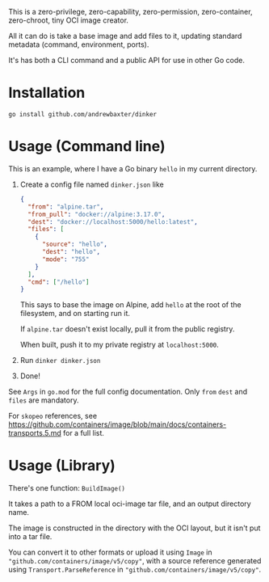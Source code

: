 This is a zero-privilege, zero-capability, zero-permission, zero-container, zero-chroot, tiny OCI image creator.

All it can do is take a base image and add files to it, updating standard metadata (command, environment, ports).

It's has both a CLI command and a public API for use in other Go code.

# Installation

`go install github.com/andrewbaxter/dinker`

# Usage (Command line)

This is an example, where I have a Go binary `hello` in my current directory.

1. Create a config file named `dinker.json` like

   ```json
   {
     "from": "alpine.tar",
     "from_pull": "docker://alpine:3.17.0",
     "dest": "docker://localhost:5000/hello:latest",
     "files": [
       {
         "source": "hello",
         "dest": "hello",
         "mode": "755"
       }
     ],
     "cmd": ["/hello"]
   }
   ```

   This says to base the image on Alpine, add `hello` at the root of the filesystem, and on starting run it.

   If `alpine.tar` doesn't exist locally, pull it from the public registry.

   When built, push it to my private registry at `localhost:5000`.

2. Run `dinker dinker.json`

3. Done!

See `Args` in `go.mod` for the full config documentation. Only `from` `dest` and `files` are mandatory.

For `skopeo` references, see <https://github.com/containers/image/blob/main/docs/containers-transports.5.md> for a full list.

# Usage (Library)

There's one function: `BuildImage()`

It takes a path to a FROM local oci-image tar file, and an output directory name.

The image is constructed in the directory with the OCI layout, but it isn't put into a tar file.

You can convert it to other formats or upload it using `Image` in `"github.com/containers/image/v5/copy"`, with a source reference generated using `Transport.ParseReference` in `"github.com/containers/image/v5/copy"`.
